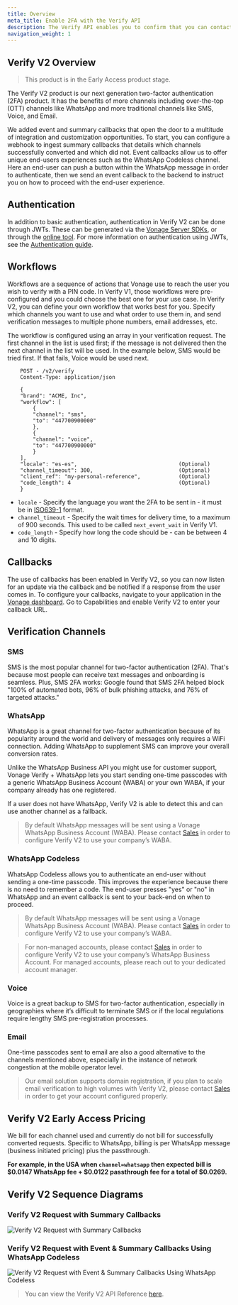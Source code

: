 ```yaml
---
title: Overview
meta_title: Enable 2FA with the Verify API
description: The Verify API enables you to confirm that you can contact a user at a specific number.
navigation_weight: 1
---
```

## Verify V2 Overview

> This product is in the Early Access product stage.

The Verify V2 product is our next generation two-factor authentication (2FA) product. It has the benefits of more channels including over-the-top (OTT) channels like WhatsApp and more traditional channels like SMS, Voice, and Email.

We added event and summary callbacks that open the door to a multitude of integration and customization opportunities. To start, you can configure a webhook to ingest summary callbacks that details which channels successfully converted and which did not. Event callbacks allow us to offer unique end-users experiences such as the WhatsApp Codeless channel. Here an end-user can push a button within the WhatsApp message in order to authenticate, then we send an event callback to the backend to instruct you on how to proceed with the end-user experience.

## Authentication

In addition to basic authentication, authentication in Verify V2 can be done through JWTs. These can be generated via the [Vonage Server SDKs](/conversation/guides/jwt-acl), or through the [online tool](/jwt). For more information on authentication using JWTs, see the [Authentication guide](/getting-started/concepts/authentication).

## Workflows

Workflows are a sequence of actions that Vonage use to reach the user you wish to verify with a PIN code. In Verify V1, those workflows were pre-configured and you could choose the best one for your use case. In Verify V2, you can define your own workflow that works best for you. Specify which channels you want to use and what order to use them in, and send verification messages to multiple phone numbers, email addresses, etc.

The workflow is configured using an array in your verification request. The first channel in the list is used first; if the message is not delivered then the next channel in the list will be used. In the example below, SMS would be tried first. If that fails, Voice would be used next.

```http
    POST - /v2/verify
    Content-Type: application/json
    
    {
    "brand": "ACME, Inc",
    "workflow": [
        {
        "channel": "sms",
        "to": "447700900000"
        },
        {
        "channel": "voice",
        "to": "447700900000"
        }
    ],
    "locale": "es-es",                                (Optional)
    "channel_timeout": 300,                           (Optional)
    "client_ref": "my-personal-reference",            (Optional) 
    "code_length": 4                                  (Optional) 
    }
```

* `locale` - Specify the language you want the 2FA to be sent in - it must be in [ISO639-1](https://en.wikipedia.org/wiki/List_of_ISO_639-1_codes) format.
* `channel_timeout` - Specify the wait times for delivery time, to a maximum of 900 seconds. This used to be called `next_event_wait` in Verify V1.
* `code_length` - Specify how long the code should be - can be between 4 and 10 digits.

## Callbacks

The use of callbacks has been enabled in Verify V2, so you can now listen for an update via the callback and be notified if a response from the user comes in. To configure your callbacks, navigate to your application in the [Vonage dashboard](https://dashboard.nexmo.com/applications). Go to Capabilities and enable Verify V2 to enter your callback URL.

## Verification Channels

### SMS

SMS is the most popular channel for two-factor authentication (2FA). That's because most people can receive text messages and onboarding is seamless. Plus, SMS 2FA works: Google found that SMS 2FA helped block "100% of automated bots, 96% of bulk phishing attacks, and 76% of targeted attacks."

### WhatsApp

WhatsApp is a great channel for two-factor authentication because of its popularity around the world and delivery of messages only requires a WiFi connection. Adding WhatsApp to supplement SMS can improve your overall conversion rates.

Unlike the WhatsApp Business API you might use for customer support, Vonage Verify + WhatsApp lets you start sending one-time passcodes with a generic WhatsApp Business Account (WABA) or your own WABA, if your company already has one registered.

If a user does not have WhatsApp, Verify V2 is able to detect this and can use another channel as a fallback.

> By default WhatsApp messages will be sent using a Vonage WhatsApp Business Account (WABA). Please contact [Sales](https://www.vonage.com/communications-apis/contact-api/) in order to configure Verify V2 to use your company’s WABA.

### WhatsApp Codeless

WhatsApp Codeless allows you to authenticate an end-user without sending a one-time passcode. This improves the experience because there is no need to remember a code. The end-user presses "yes" or "no" in WhatsApp and an event callback is sent to your back-end on when to proceed.

> By default WhatsApp messages will be sent using a Vonage WhatsApp Business Account (WABA). Please contact [Sales](https://www.vonage.com/communications-apis/contact-api/) in order to configure Verify V2 to use your company’s WABA.

> For non-managed accounts, please contact [Sales](https://www.vonage.com/communications-apis/contact-api/) in order to configure Verify V2 to use your company’s WhatsApp Business Account. For managed accounts, please reach out to your dedicated account manager.

### Voice

Voice is a great backup to SMS for two-factor authentication, especially in geographies where it’s difficult to terminate SMS or if the local regulations require lengthy SMS pre-registration processes.

### Email

One-time passcodes sent to email are also a good alternative to the channels mentioned above, especially in the instance of network congestion at the mobile operator level.

> Our email solution supports domain registration, if you plan to scale email verification to high volumes with Verify V2, please contact [Sales](https://www.vonage.com/communications-apis/contact-api/) in order to get your account configured properly.

## Verify V2 Early Access Pricing

We bill for each channel used and currently do not bill for successfully converted requests. Specific to WhatsApp, billing is per WhatsApp message (business initiated pricing) plus the passthrough.

**For example, in the USA when ``channel=whatsapp`` then expected bill is $0.0147 WhatsApp fee + $0.0122 passthrough fee for a total of $0.0269.**

## Verify V2 Sequence Diagrams

### Verify V2 Request with Summary Callbacks

![Verify V2 Request with Summary Callbacks](/images/verifyv2_request_summary_callbacks.png)

### Verify V2 Request with Event & Summary Callbacks Using WhatsApp Codeless

![Verify V2 Request with Event & Summary Callbacks Using WhatsApp Codeless](/images/verifyv2_whatsapp_sequence_diagram.png)

> You can view the Verify V2 API Reference [here](/api/verify.v2).
